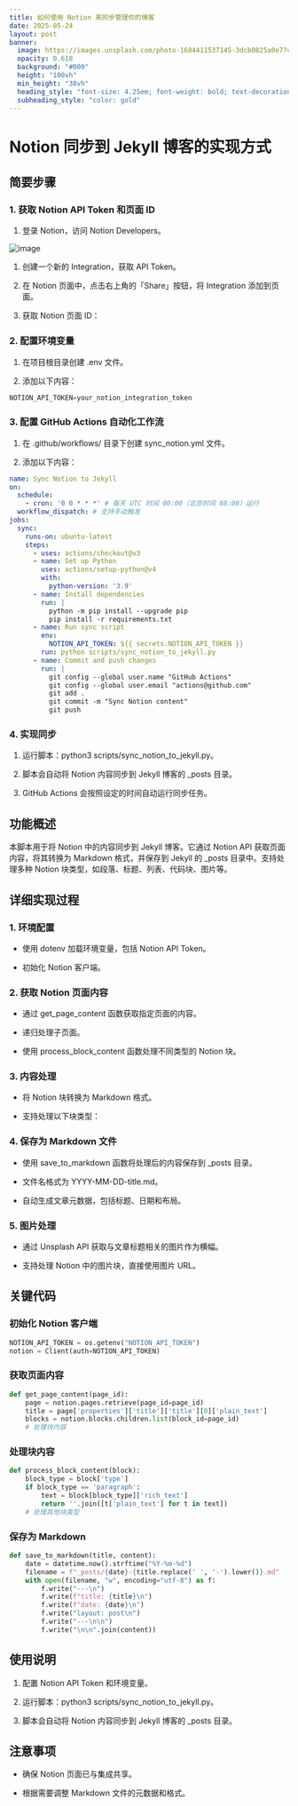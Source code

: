 ```yaml
---
title: 如何使用 Notion 来同步管理你的博客
date: 2025-05-24
layout: post
banner:
  image: https://images.unsplash.com/photo-1684411537145-3dcb0825a0e7?crop=entropy&cs=tinysrgb&fit=max&fm=jpg&ixid=M3w2OTIwMzJ8MHwxfHJhbmRvbXx8fHx8fHx8fDE3NDgwODIwMzJ8&ixlib=rb-4.1.0&q=80&w=1080
  opacity: 0.618
  background: "#000"
  height: "100vh"
  min_height: "38vh"
  heading_style: "font-size: 4.25em; font-weight: bold; text-decoration: underline"
  subheading_style: "color: gold"
---
```


# Notion 同步到 Jekyll 博客的实现方式

## 简要步骤

### 1. 获取 Notion API Token 和页面 ID

1. 登录 Notion，访问 Notion Developers。

![image](https://prod-files-secure.s3.us-west-2.amazonaws.com/a7a0cc5a-89b9-4cda-8686-1fba0ca52f40/d19c1afe-dea5-4312-9333-786b0ba83054/image.png?X-Amz-Algorithm=AWS4-HMAC-SHA256&X-Amz-Content-Sha256=UNSIGNED-PAYLOAD&X-Amz-Credential=ASIAZI2LB466TD2Q2IWV%2F20250524%2Fus-west-2%2Fs3%2Faws4_request&X-Amz-Date=20250524T102032Z&X-Amz-Expires=3600&X-Amz-Security-Token=IQoJb3JpZ2luX2VjEEgaCXVzLXdlc3QtMiJGMEQCICw5lsxRv8G3t7uVG2fhj0AcpS9iZYcts%2FtieRhPwA4yAiABE5jo%2Bk6bIKome6X0b8Po6oUCaJ0nfvQoq2DASSSg5Cr%2FAwgREAAaDDYzNzQyMzE4MzgwNSIMSoVCt6v0On1%2BJcv9KtwDksO0sx2uWTz7EXUNEHf7u4NwN08naafLSA9yWEC6RW6jIfaoQaVh5yOHH3YjQPpoBWgmjmdSKeF8AIH33KGcn4OSBpJ2x53yZmzS6JF7aw0J1TuYgEy2SjoK7c4LY6dw7aMEeBjBIV4vtfbrITGZS6M80nYxU%2FskAVvKqSouclNnSugOjfqPl7RxafRPiJ0LQYq8PQd9Xq%2BAXPE8obdTcmJOAUPkXg9CVIj32%2BXoq%2Bvp8Veeo6UOEWfK%2FJV6e%2FIxqDG%2B7Ln3cAlVeZBBP88icZ2IdaI8DOsQ1Y2kR0rTMGnDoUeGWReGbV27WdIoVHk%2BQUfMwUiBMaihYk96MI3A6aLTSYa7%2FFjnd58rFkiWIzjw02Pf%2FmxyDvRMuf%2BJU0GN7rr79qHFoQD27bdh60KK2%2BnIOrsXVQEAv01MfFn9R2YO%2Fqvwa4vR6rClCXY18iJVwh6FVE4SpjgpbTN3bf0%2BSle%2FfPO6LLjLuodu2qXQhYAOVXV4GKjOpKTXVmMEfA%2BHskd3saOfNDynfVIDqnZSmCtj%2FJzeqsa1YRwp13XS0DvdOdg8nkHQI2ooRnrRJVvmGJreDIkWYBLyZm14eHdRDxT%2FRUuHlQl8Poa4zRxmHyy%2B%2F7eUYa1rbIqx%2BJ0wt4DGwQY6pgHxJi%2BGdUbRSxkOrWTZiIrszDZkfb1Dt9aFZimeP1Ljm1mqBWzVaougRlmu16BWmug7%2BcH%2FxTjJZoeWhauc02oIAmZec8kk957Ma%2BcieqVPcyZgAWrG0hpYRmGfl3TXwCjyFcLO9iH3xN56UkMc6XYbEfVgD7g2iLvE7%2F0bL5cPVyK1hBaGPQ%2FrRpfmI3Jum%2BzJcJ6C3s7S6NZr4Gf%2BJcnVtDgu7oCU&X-Amz-Signature=22c3e68509b72b12327971edb0e9b7cb76edccec918344fbdc848b984f7df835&X-Amz-SignedHeaders=host&x-id=GetObject)

1. 创建一个新的 Integration，获取 API Token。

1. 在 Notion 页面中，点击右上角的「Share」按钮，将 Integration 添加到页面。

1. 获取 Notion 页面 ID：


### 2. 配置环境变量

1. 在项目根目录创建 .env 文件。

1. 添加以下内容：

```javascript
NOTION_API_TOKEN=your_notion_integration_token
```

### 3. 配置 GitHub Actions 自动化工作流

1. 在 .github/workflows/ 目录下创建 sync_notion.yml 文件。

1. 添加以下内容：

```yaml
name: Sync Notion to Jekyll
on:
  schedule:
    - cron: '0 0 * * *' # 每天 UTC 时间 00:00（北京时间 08:00）运行
  workflow_dispatch: # 支持手动触发
jobs:
  sync:
    runs-on: ubuntu-latest
    steps:
      - uses: actions/checkout@v3
      - name: Set up Python
        uses: actions/setup-python@v4
        with:
          python-version: '3.9'
      - name: Install dependencies
        run: |
          python -m pip install --upgrade pip
          pip install -r requirements.txt
      - name: Run sync script
        env:
          NOTION_API_TOKEN: ${{ secrets.NOTION_API_TOKEN }}
        run: python scripts/sync_notion_to_jekyll.py
      - name: Commit and push changes
        run: |
          git config --global user.name "GitHub Actions"
          git config --global user.email "actions@github.com"
          git add .
          git commit -m "Sync Notion content"
          git push
```

### 4. 实现同步

1. 运行脚本：python3 scripts/sync_notion_to_jekyll.py。

1. 脚本会自动将 Notion 内容同步到 Jekyll 博客的 _posts 目录。

1. GitHub Actions 会按照设定的时间自动运行同步任务。

## 功能概述

本脚本用于将 Notion 中的内容同步到 Jekyll 博客。它通过 Notion API 获取页面内容，将其转换为 Markdown 格式，并保存到 Jekyll 的 _posts 目录中。支持处理多种 Notion 块类型，如段落、标题、列表、代码块、图片等。

## 详细实现过程

### 1. 环境配置

- 使用 dotenv 加载环境变量，包括 Notion API Token。

- 初始化 Notion 客户端。

### 2. 获取 Notion 页面内容

- 通过 get_page_content 函数获取指定页面的内容。

- 递归处理子页面。

- 使用 process_block_content 函数处理不同类型的 Notion 块。

### 3. 内容处理

- 将 Notion 块转换为 Markdown 格式。

- 支持处理以下块类型：


### 4. 保存为 Markdown 文件

- 使用 save_to_markdown 函数将处理后的内容保存到 _posts 目录。

- 文件名格式为 YYYY-MM-DD-title.md。

- 自动生成文章元数据，包括标题、日期和布局。

### 5. 图片处理

- 通过 Unsplash API 获取与文章标题相关的图片作为横幅。

- 支持处理 Notion 中的图片块，直接使用图片 URL。

## 关键代码

### 初始化 Notion 客户端

```python
NOTION_API_TOKEN = os.getenv("NOTION_API_TOKEN")
notion = Client(auth=NOTION_API_TOKEN)
```

### 获取页面内容

```python
def get_page_content(page_id):
    page = notion.pages.retrieve(page_id=page_id)
    title = page['properties']['title']['title'][0]['plain_text']
    blocks = notion.blocks.children.list(block_id=page_id)
    # 处理块内容
```

### 处理块内容

```python
def process_block_content(block):
    block_type = block['type']
    if block_type == 'paragraph':
        text = block[block_type]['rich_text']
        return ''.join([t['plain_text'] for t in text])
    # 处理其他块类型
```

### 保存为 Markdown

```python
def save_to_markdown(title, content):
    date = datetime.now().strftime("%Y-%m-%d")
    filename = f"_posts/{date}-{title.replace(' ', '-').lower()}.md"
    with open(filename, "w", encoding="utf-8") as f:
        f.write("---\n")
        f.write(f"title: {title}\n")
        f.write(f"date: {date}\n")
        f.write("layout: post\n")
        f.write("---\n\n")
        f.write("\n\n".join(content))
```

## 使用说明

1. 配置 Notion API Token 和环境变量。

1. 运行脚本：python3 scripts/sync_notion_to_jekyll.py。

1. 脚本会自动将 Notion 内容同步到 Jekyll 博客的 _posts 目录。

## 注意事项

- 确保 Notion 页面已与集成共享。

- 根据需要调整 Markdown 文件的元数据和格式。